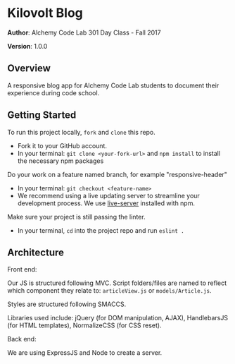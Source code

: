 # Kilovolt Blog

**Author**: Alchemy Code Lab 301 Day Class - Fall 2017

**Version**: 1.0.0

## Overview
A responsive blog app for Alchemy Code Lab students to document their experience during code school.

## Getting Started
<!-- What are the steps that a user must take in order to build this app on their own machine and get it running? -->
To run this project locally, `fork` and `clone` this repo.
- Fork it to your GitHub account.
- In your terminal: `git clone <your-fork-url>` and `npm install` to install the necessary npm packages

Do your work on a feature named branch, for example "responsive-header"
- In your terminal: `git checkout <feature-name>`
- We recommend using a live updating server to streamline your development process. We use [live-server](https://www.npmjs.com/package/live-server) installed with npm. 

Make sure your project is still passing the linter.
- In your terminal, `cd` into the project repo and run `eslint .`

## Architecture
<!-- Provide a detailed description of the application design. What technologies (languages, libraries, etc) you're using, and any other relevant design information. -->
Front end: 

Our JS is structured following MVC. Script folders/files are named to reflect which component they relate to: `articleView.js` or `models/Article.js`. 

Styles are structured following SMACCS.

Libraries used include: jQuery (for DOM manipulation, AJAX), HandlebarsJS (for HTML templates), NormalizeCSS (for CSS reset).

Back end:

We are using ExpressJS and Node to create a server.